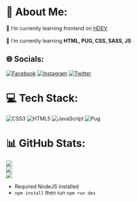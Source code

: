 # 💫 About Me:
🔭 I’m currently learning frontend on [HDEV](https://github.com/huynguyez0705/hdev/)<br><br>🌱 I’m currently learning **HTML, PUG, CSS, SASS, JS**


## 🌐 Socials:
[![Facebook](https://img.shields.io/badge/Facebook-%231877F2.svg?logo=Facebook&logoColor=white)](https://facebook.com/huy.chanh.75) [![Instagram](https://img.shields.io/badge/Instagram-%23E4405F.svg?logo=Instagram&logoColor=white)](https://instagram.com/huy.nguyen75) [![Twitter](https://img.shields.io/badge/Twitter-%231DA1F2.svg?logo=Twitter&logoColor=white)](https://twitter.com/NguyenHuy0705) 

# 💻 Tech Stack:
![CSS3](https://img.shields.io/badge/css3-%231572B6.svg?style=for-the-badge&logo=css3&logoColor=white) ![HTML5](https://img.shields.io/badge/html5-%23E34F26.svg?style=for-the-badge&logo=html5&logoColor=white) ![JavaScript](https://img.shields.io/badge/javascript-%23323330.svg?style=for-the-badge&logo=javascript&logoColor=%23F7DF1E) ![Pug](https://img.shields.io/badge/Pug-FFF?style=for-the-badge&logo=pug&logoColor=A86454)
# 📊 GitHub Stats:
![](https://github-readme-stats.vercel.app/api?username=huynguyez0705&theme=dracula&hide_border=false&include_all_commits=true&count_private=false)<br/>
![](https://github-readme-streak-stats.herokuapp.com/?user=huynguyez0705&theme=dracula&hide_border=false)<br/>
![](https://github-readme-stats.vercel.app/api/top-langs/?username=huynguyez0705&theme=dracula&hide_border=false&include_all_commits=true&count_private=false&layout=compact)

<!-- Proudly created with GPRM ( https://gprm.itsvg.in ) -->
- Required NodeJS installed
- `npm install` then run `npm run dev`
